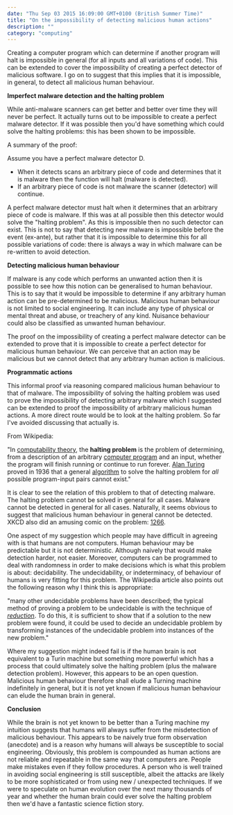 ```yaml
---
date: "Thu Sep 03 2015 16:09:00 GMT+0100 (British Summer Time)"
title: "On the impossibility of detecting malicious human actions"
description: ""
category: "computing"
---
```

Creating a computer program which can determine if another program will halt is impossible in general (for all inputs and all variations of code). This can be extended to cover the impossibility of creating a perfect detector of malicious software. I go on to suggest that this implies that it is impossible, in general, to detect all malicious human behaviour.

**Imperfect malware detection and the halting problem**

While anti-malware scanners can get better and better over time they will never be perfect. It actually turns out to be impossible to create a perfect malware detector. If it was possible then you'd have something which could solve the halting problems: this has been shown to be impossible.

A summary of the proof:

Assume you have a perfect malware detector D.

*   When it detects scans an arbitrary piece of code and determines that it is malware then the function will halt (malware is detected).
*   If an arbitrary piece of code is not malware the scanner (detector) will continue.

A perfect malware detector must halt when it determines that an arbitrary piece of code is malware. If this was at all possible then this detector would solve the "halting problem". As this is impossible then no such detector can exist. This is not to say that detecting new malware is impossible before the event (ex-ante), but rather that it is impossible to determine this for all possible variations of code: there is always a way in which malware can be re-written to avoid detection.

**Detecting malicious human behaviour**

If malware is any code which performs an unwanted action then it is possible to see how this notion can be generalised to human behaviour. This is to say that it would be impossible to determine if any arbitrary human action can be pre-determined to be malicious. Malicious human behaviour is not limited to social engineering. It can include any type of physical or mental threat and abuse, or treachery of any kind. Nuisance behaviour could also be classified as unwanted human behaviour.

The proof on the impossibility of creating a perfect malware detector can be extended to prove that it is impossible to create a perfect detector for malicious human behaviour. We can perceive that an action may be malicious but we cannot detect that any arbitrary human action is malicious.

**Programmatic actions**

This informal proof via reasoning compared malicious human behaviour to that of malware. The impossibility of solving the halting problem was used to prove the impossibility of detecting arbitrary malware which I suggested can be extended to proof the impossibility of arbitrary malicious human actions. A more direct route would be to look at the halting problem. So far I've avoided discussing that actually is.

From Wikipedia:

"In [computability theory](/web/20160405122553/https://en.wikipedia.org/wiki/Computability_theory_\(computer_science\) "Computability theory (computer science)"), the **halting problem** is the problem of determining, from a description of an arbitrary [computer program](/web/20160405122553/https://en.wikipedia.org/wiki/Computer_program "Computer program") and an input, whether the program will finish running or continue to run forever. [Alan Turing](/web/20160405122553/https://en.wikipedia.org/wiki/Alan_Turing "Alan Turing") proved in 1936 that a general [algorithm](/web/20160405122553/https://en.wikipedia.org/wiki/Algorithm "Algorithm") to solve the halting problem for _all_ possible program-input pairs cannot exist."

It is clear to see the relation of this problem to that of detecting malware. The halting problem cannot be solved in general for all cases. Malware cannot be detected in general for all cases. Naturally, it seems obvious to suggest that malicious human behaviour in general cannot be detected. XKCD also did an amusing comic on the problem: [1266](/web/20160405122553/http://xkcd.com/1266/ "Halting Problem").

One aspect of my suggestion which people may have difficult in agreeing with is that humans are not computers. Human behaviour may be predictable but it is not deterministic. Although naively that would make detection harder, not easier. Moreover, computers can be programmed to deal with randomness in order to make decisions which is what this problem is about: decidability. The undecidability, or indeterminacy, of behaviour of humans is very fitting for this problem. The Wikipedia article also points out the following reason why I think this is appropriate:  
  
"many other undecidable problems have been described; the typical method of proving a problem to be undecidable is with the technique of _[reduction](/web/20160405122553/https://en.wikipedia.org/wiki/Reduction_\(complexity\) "Reduction (complexity)")_. To do this, it is sufficient to show that if a solution to the new problem were found, it could be used to decide an undecidable problem by transforming instances of the undecidable problem into instances of the new problem."

Where my suggestion might indeed fail is if the human brain is not equivalent to a Turin machine but something more powerful which has a process that could ultimately solve the halting problem (plus the malware detection problem). However, this appears to be an open question. Malicious human behaviour therefore shall elude a Turning machine indefinitely in general, but it is not yet known if malicious human behaviour can elude the human brain in general.

**Conclusion**

While the brain is not yet known to be better than a Turing machine my intuition suggests that humans will always suffer from the misdetection of malicious behaviour. This appears to be naively true form observation (anecdote) and is a reason why humans will always be susceptible to social engineering. Obviously, this problem is compounded as human actions are not reliable and repeatable in the same way that computers are. People make mistakes even if they follow procedures. A person who is well trained in avoiding social engineering is still susceptible, albeit the attacks are likely to be more sophisticated or from using new / unexpected techniques. If we were to speculate on human evolution over the next many thousands of year and whether the human brain could ever solve the halting problem then we'd have a fantastic science fiction story.